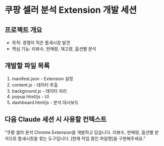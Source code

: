 # 쿠팡 셀러 분석 Extension 개발 세션

## 프로젝트 개요
- 목적: 경쟁이 적은 틈새시장 발견
- 핵심 기능: 리뷰수, 판매량, 재고량, 옵션별 분석

## 개발할 파일 목록
1. manifest.json - Extension 설정
2. content.js - 데이터 추출
3. background.js - 데이터 처리  
4. popup.html/js - UI
5. dashboard.html/js - 분석 대시보드

## 다음 Claude 세션 시 사용할 컨텍스트
"쿠팡 셀러 분석 Chrome Extension을 개발하고 있습니다. 
리뷰수, 판매량, 옵션별 분석으로 틈새시장을 찾는 도구입니다.
[현재 작업 중인 파일명]을 구현해주세요."